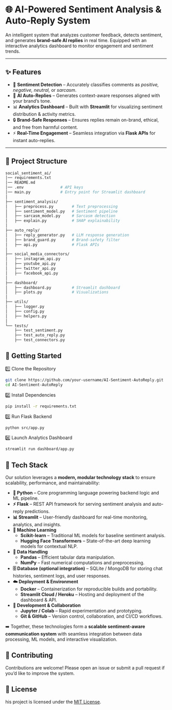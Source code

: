 # 🌐 AI-Powered Sentiment Analysis & Auto-Reply System  

An intelligent system that analyzes customer feedback, detects sentiment, and generates **brand-safe AI replies** in real time. Equipped with an interactive analytics dashboard to monitor engagement and sentiment trends.  

---

## ✨ Features  

- 🧠 **Sentiment Detection** – Accurately classifies comments as *positive, negative, neutral,* or *sarcasm*.  
- 🤖 **AI Auto-Replies** – Generates context-aware responses aligned with your brand’s tone.  
- 📊 **Analytics Dashboard** – Built with **Streamlit** for visualizing sentiment distribution & activity metrics.  
- 🔒 **Brand-Safe Responses** – Ensures replies remain on-brand, ethical, and free from harmful content.  
- ⚡ **Real-Time Engagement** – Seamless integration via **Flask APIs** for instant auto-replies.  

---

## 📂 Project Structure  

```bash
social_sentiment_ai/
│── requirements.txt
│── README.md
│── .env                # API keys
│── main.py             # Entry point for Streamlit dashboard
│
├── sentiment_analysis/
│   ├── preprocess.py        # Text preprocessing
│   ├── sentiment_model.py   # Sentiment pipeline
│   ├── sarcasm_model.py     # Sarcasm detection
│   ├── explain.py           # SHAP explainability
│
├── auto_reply/
│   ├── reply_generator.py   # LLM response generation
│   ├── brand_guard.py       # Brand-safety filter
│   ├── api.py               # Flask APIs
│
├── social_media_connectors/
│   ├── instagram_api.py
│   ├── youtube_api.py
│   ├── twitter_api.py
│   ├── facebook_api.py
│
├── dashboard/
│   ├── dashboard.py         # Streamlit dashboard
│   ├── plots.py             # Visualizations
│
├── utils/
│   ├── logger.py
│   ├── config.py
│   ├── helpers.py
│
└── tests/
    ├── test_sentiment.py
    ├── test_auto_reply.py
    ├── test_connectors.py

```
## 🚀 Getting Started
1️⃣ Clone the Repository
```bash
git clone https://github.com/your-username/AI-Sentiment-AutoReply.git
cd AI-Sentiment-AutoReply
```
2️⃣ Install Dependencies
```bash
pip install -r requirements.txt
```
3️⃣ Run Flask Backend
```bash
python src/app.py
```
4️⃣ Launch Analytics Dashboard
```bash
streamlit run dashboard/app.py
```
## 🔧 Tech Stack

Our solution leverages a **modern, modular technology stack** to ensure scalability, performance, and maintainability:

- **🐍 Python** – Core programming language powering backend logic and ML pipeline.  
- **⚡ Flask** – REST API framework for serving sentiment analysis and auto-reply predictions.  
- **📊 Streamlit** – User-friendly dashboard for real-time monitoring, analytics, and insights.  
- **🧠 Machine Learning**  
  - **Scikit-learn** – Traditional ML models for baseline sentiment analysis.  
  - **Hugging Face Transformers** – State-of-the-art deep learning models for contextual NLP.  
- **📂 Data Handling**  
  - **Pandas** – Efficient tabular data manipulation.  
  - **NumPy** – Fast numerical computations and preprocessing.  
- **🗄️ Database (optional integration)** – SQLite / MongoDB for storing chat histories, sentiment logs, and user responses.  
- **☁️ Deployment & Environment**  
  - **Docker** – Containerization for reproducible builds and portability.  
  - **Streamlit Cloud / Heroku** – Hosting and deployment of the dashboard & API.  
- **🧪 Development & Collaboration**  
  - **Jupyter / Colab** – Rapid experimentation and prototyping.  
  - **Git & GitHub** – Version control, collaboration, and CI/CD workflows.  

➡️ Together, these technologies form a **scalable sentiment-aware communication system** with seamless integration between data processing, ML models, and interactive visualization.  
## 🤝 Contributing

Contributions are welcome! Please open an issue or submit a pull request if you’d like to improve the system.

## 📜 License

his project is licensed under the [MIT License](./LICENSE).
